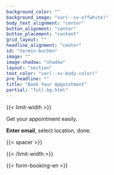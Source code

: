 ```yaml
---
background_color: ""
background_image: "var(--sv-offwhite)"
body_text_alignment: "center"
button_alignment: "center"
button_placement: "content"
grid_layout: ""
headline_alignment: "center"
id: "termin-buchen"
image: ""
image-shadow: "shadow"
layout: "section"
text_color: "var(--sv-body-color)"
pre_headline: ""
title: "Book Your Appointment"
partial: "full-bg.html"
---
```


{{< limit-width >}}

Get your appointment easily. 

**Enter email**, select location, done.

{{< spacer >}}   

{{< /limit-width >}}

{{< form-booking-en >}}